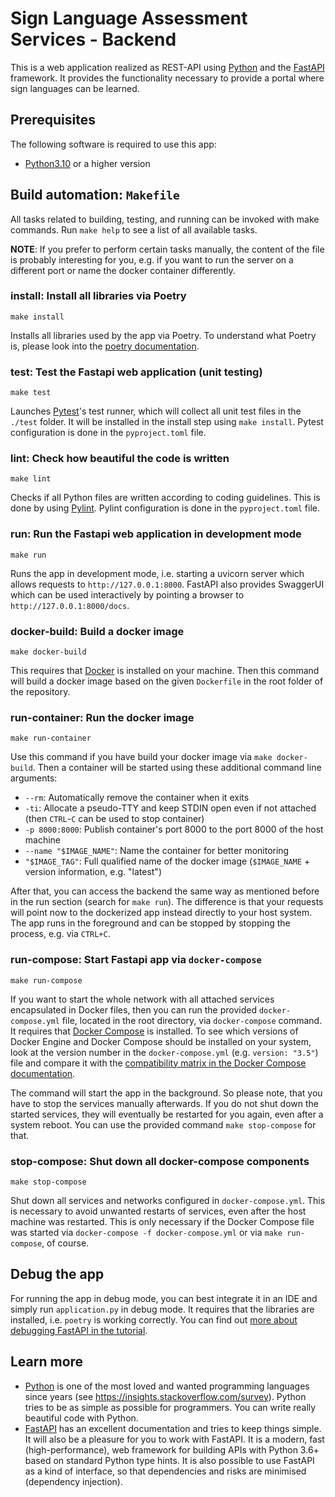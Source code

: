 # Sign Language Assessment Services - Backend

This is a web application realized as REST-API using [Python][1] and the
[FastAPI][2] framework. It provides the functionality necessary to provide
a portal where sign languages can be learned.

## Prerequisites

The following software is required to use this app:

- [Python3.10][1] or a higher version

## Build automation: `Makefile`

All tasks related to building, testing, and running can be invoked with make
commands. Run `make help` to see a list of all available tasks.

**NOTE**: If you prefer to perform certain tasks manually, the content of the
file is probably interesting for you, e.g. if you want to run the server on a
different port or name the docker container differently.

### install: Install all libraries via Poetry 

`make install`

Installs all libraries used by the app via Poetry. To understand what Poetry
is, please look into the [poetry documentation][3].

### test: Test the Fastapi web application (unit testing)

`make test`

Launches [Pytest][8]'s test runner, which will collect all unit test files in
the `./test` folder. It will be installed in the install step using
`make install`. Pytest configuration is done in the `pyproject.toml` file.

### lint: Check how beautiful the code is written

`make lint`

Checks if all Python files are written according to coding guidelines. This is
done by using [Pylint][9]. Pylint configuration is done in the `pyproject.toml`
file.

### run: Run the Fastapi web application in development mode 

`make run`

Runs the app in development mode, i.e. starting a uvicorn server which allows
requests to `http://127.0.0.1:8000`. FastAPI also provides SwaggerUI which can
be used interactively by pointing a browser to `http://127.0.0.1:8000/docs`.

### docker-build: Build a docker image

`make docker-build`

This requires that [Docker][11] is installed on your machine. Then this command
will build a docker image based on the given `Dockerfile` in the root folder of
the repository.

### run-container: Run the docker image

`make run-container`

Use this command if you have build your docker image via `make docker-build`.
Then a container will be started using these additional command line arguments:

  - `--rm`: Automatically remove the container when it exits
  - `-ti`: Allocate a pseudo-TTY and keep STDIN open even if not
           attached (then `CTRL`-`C` can be used to stop container)
  - `-p 8000:8000`: Publish container's port 8000 to the port 8000 of
                    the host machine
  - `--name "$IMAGE_NAME"`: Name the container for better monitoring
  - `"$IMAGE_TAG"`: Full qualified name of the docker image (`$IMAGE_NAME` + version information, e.g. "latest")

After that, you can access the backend the same way as mentioned before in the
run section (search for `make run`). The difference is that your requests will
point now to the dockerized app instead directly to your host system. The app
runs in the foreground and can be stopped by stopping the process, e.g. via
`CTRL+C`.

### run-compose: Start Fastapi app via `docker-compose`

`make run-compose`

If you want to start the whole network with all attached services encapsulated
in Docker files, then you can run the provided `docker-compose.yml` file,
located in the root directory, via `docker-compose` command. It requires that
[Docker Compose][12] is installed. To see which versions of Docker Engine and
Docker Compose should be installed on your system, look at the version number
in the `docker-compose.yml` (e.g. `version: "3.5"`) file and compare it with
the [compatibility matrix in the Docker Compose documentation][13].

The command will start the app in the background. So please note, that you have
to stop the services manually afterwards. If you do not shut down the started
services, they will eventually be restarted for you again, even after a system
reboot. You can use the provided command `make stop-compose` for that.

### stop-compose: Shut down all docker-compose components

`make stop-compose`

Shut down all services and networks configured in `docker-compose.yml`. This
is necessary to avoid unwanted restarts of services, even after the host
machine was restarted. This is only necessary if the Docker Compose file was
started via `docker-compose -f docker-compose.yml` or via `make run-compose`,
of course. 

## Debug the app

For running the app in debug mode, you can best integrate it in an IDE and
simply run `application.py` in debug mode. It requires that the libraries are
installed, i.e. `poetry` is working correctly. You can find out 
[more about debugging FastAPI in the tutorial][10].

## Learn more

- [Python][1] is one of the most loved and wanted programming languages since
  years (see https://insights.stackoverflow.com/survey). Python tries to be as
  simple as possible for programmers. You can write really beautiful code with
  Python.
- [FastAPI][2] has an excellent documentation and tries to keep things simple.
  It will also be a pleasure for you to work with FastAPI. It is a modern, fast
  (high-performance), web framework for building APIs with Python 3.6+ based on
  standard Python type hints. It is also possible to use FastAPI as a kind of
  interface, so that dependencies and risks are minimised (dependency
  injection).


[1]: https://python.org
[2]: https://fastapi.tiangolo.com
[3]: https://python-poetry.org/
[4]: https://www.gnu.org/software/bash
[5]: https://gitforwindows.org
[6]: https://docs.microsoft.com/windows/wsl/install-win10
[7]: https://www.cygwin.com
[8]: https://docs.pytest.org
[9]: https://www.pylint.org
[10]: https://fastapi.tiangolo.com/tutorial/debugging
[11]: https://www.docker.com
[12]: https://docs.docker.com/compose/install
[13]: https://docs.docker.com/compose/compose-file/#compose-and-docker-compatibility-matrix
